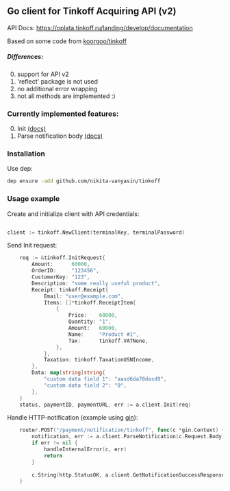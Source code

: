 
## Go client for Tinkoff Acquiring API (v2)

API Docs: https://oplata.tinkoff.ru/landing/develop/documentation

Based on some code from [koorgoo/tinkoff](https://github.com/koorgoo/tinkoff)

##### Differences:
0) support for API v2
0) 'reflect' package is not used
0) no additional error wrapping
0) not all methods are implemented :)

### Currently implemented features:
0) Init [(docs)](https://oplata.tinkoff.ru/landing/develop/documentation/Init)
0) Parse notification body [(docs)](https://oplata.tinkoff.ru/landing/develop/notifications/http)


### Installation
Use dep:
```bash
dep ensure -add github.com/nikita-vanyasin/tinkoff
``` 


### Usage example

Create and initialize client with API credentials:
```go

client := tinkoff.NewClient(terminalKey, terminalPassword)
```


Send Init request:
```go
	req := &tinkoff.InitRequest{
		Amount:      60000,
		OrderID:     "123456",
		CustomerKey: "123",
		Description: "some really useful product",
		Receipt: tinkoff.Receipt{
			Email: "user@example.com",
			Items: []*tinkoff.ReceiptItem{
				{
					Price:    60000,
					Quantity: "1",
					Amount:   60000,
					Name:     "Product #1",
					Tax:      tinkoff.VATNone,
				},
			},
			Taxation: tinkoff.TaxationUSNIncome,
		},
		Data: map[string]string{
			"custom data field 1": "aasd6da78dasd9",
			"custom data field 2": "0",
		},
	}
	status, paymentID, paymentURL, err := a.client.Init(req)
```

Handle HTTP-notification (example using [gin](https://github.com/gin-gonic/gin)):
```go
    router.POST("/payment/notification/tinkoff", func(c *gin.Context) {
        notification, err := a.client.ParseNotification(c.Request.Body)
        if err != nil {
            handleInternalError(c, err)
            return
        }
        
        c.String(http.StatusOK, a.client.GetNotificationSuccessResponse())
    }
```
